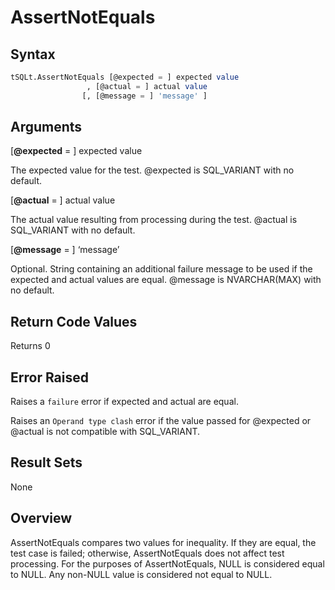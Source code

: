 # AssertNotEquals

## Syntax

``` sql
tSQLt.AssertNotEquals [@expected = ] expected value
                 , [@actual = ] actual value
                [, [@message = ] 'message' ]
```

## Arguments

[**@expected** = ] expected value

The expected value for the test. @expected is SQL_VARIANT with no default.

[**@actual** = ] actual value

The actual value resulting from processing during the test. @actual is SQL_VARIANT with no default.

[**@message** = ] ‘message’

Optional. String containing an additional failure message to be used if the expected and actual values are equal. @message is NVARCHAR(MAX) with no default.

## Return Code Values

Returns 0

## Error Raised

Raises a `failure` error if expected and actual are equal.

Raises an `Operand type clash` error if the value passed for @expected or @actual is not compatible with SQL_VARIANT.

## Result Sets

None

## Overview

AssertNotEquals compares two values for inequality. If they are equal, the test case is failed; otherwise, AssertNotEquals does not affect test processing. For the purposes of AssertNotEquals, NULL is considered equal to NULL. Any non-NULL value is considered not equal to NULL.